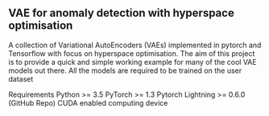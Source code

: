 ## VAE for anomaly detection with hyperspace optimisation

A collection of Variational AutoEncoders (VAEs) implemented in pytorch and Tensorflow with focus on hyperspace optimisation. The aim of this project is to provide a quick and simple working example for many of the cool VAE models out there. All the models are required to be trained on the user dataset

Requirements
Python >= 3.5
PyTorch >= 1.3
Pytorch Lightning >= 0.6.0 (GitHub Repo)
CUDA enabled computing device

